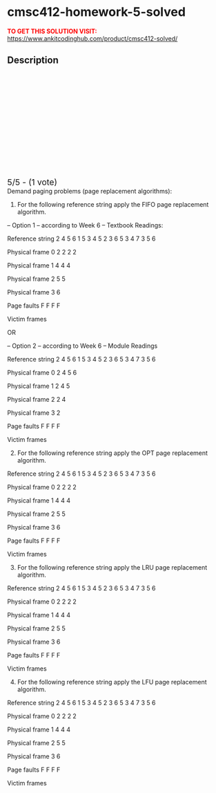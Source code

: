 # cmsc412-homework-5-solved



**<span style='color:red'>TO GET THIS SOLUTION VISIT:</span>** https://www.ankitcodinghub.com/product/cmsc412-solved/

<h2>Description</h2>



<div class="kk-star-ratings kksr-auto kksr-align-center kksr-valign-top" data-payload="{&quot;align&quot;:&quot;center&quot;,&quot;id&quot;:&quot;128482&quot;,&quot;slug&quot;:&quot;default&quot;,&quot;valign&quot;:&quot;top&quot;,&quot;ignore&quot;:&quot;&quot;,&quot;reference&quot;:&quot;auto&quot;,&quot;class&quot;:&quot;&quot;,&quot;count&quot;:&quot;1&quot;,&quot;legendonly&quot;:&quot;&quot;,&quot;readonly&quot;:&quot;&quot;,&quot;score&quot;:&quot;5&quot;,&quot;starsonly&quot;:&quot;&quot;,&quot;best&quot;:&quot;5&quot;,&quot;gap&quot;:&quot;4&quot;,&quot;greet&quot;:&quot;Rate this product&quot;,&quot;legend&quot;:&quot;5\/5 - (1 vote)&quot;,&quot;size&quot;:&quot;24&quot;,&quot;title&quot;:&quot;CMSC412 Homework 5 Solved&quot;,&quot;width&quot;:&quot;138&quot;,&quot;_legend&quot;:&quot;{score}\/{best} - ({count} {votes})&quot;,&quot;font_factor&quot;:&quot;1.25&quot;}">
            
<div class="kksr-stars">
    
<div class="kksr-stars-inactive">
            <div class="kksr-star" data-star="1" style="padding-right: 4px">
            

<div class="kksr-icon" style="width: 24px; height: 24px;"></div>
        </div>
            <div class="kksr-star" data-star="2" style="padding-right: 4px">
            

<div class="kksr-icon" style="width: 24px; height: 24px;"></div>
        </div>
            <div class="kksr-star" data-star="3" style="padding-right: 4px">
            

<div class="kksr-icon" style="width: 24px; height: 24px;"></div>
        </div>
            <div class="kksr-star" data-star="4" style="padding-right: 4px">
            

<div class="kksr-icon" style="width: 24px; height: 24px;"></div>
        </div>
            <div class="kksr-star" data-star="5" style="padding-right: 4px">
            

<div class="kksr-icon" style="width: 24px; height: 24px;"></div>
        </div>
    </div>
    
<div class="kksr-stars-active" style="width: 138px;">
            <div class="kksr-star" style="padding-right: 4px">
            

<div class="kksr-icon" style="width: 24px; height: 24px;"></div>
        </div>
            <div class="kksr-star" style="padding-right: 4px">
            

<div class="kksr-icon" style="width: 24px; height: 24px;"></div>
        </div>
            <div class="kksr-star" style="padding-right: 4px">
            

<div class="kksr-icon" style="width: 24px; height: 24px;"></div>
        </div>
            <div class="kksr-star" style="padding-right: 4px">
            

<div class="kksr-icon" style="width: 24px; height: 24px;"></div>
        </div>
            <div class="kksr-star" style="padding-right: 4px">
            

<div class="kksr-icon" style="width: 24px; height: 24px;"></div>
        </div>
    </div>
</div>
                

<div class="kksr-legend" style="font-size: 19.2px;">
            5/5 - (1 vote)    </div>
    </div>
Demand paging problems (page replacement algorithms):

1. For the following reference string apply the FIFO page replacement algorithm.

– Option 1 – according to Week 6 – Textbook Readings:

Reference string 2 4 5 6 1 5 3 4 5 2 3 6 5 3 4 7 3 5 6

Physical frame 0 2 2 2 2

Physical frame 1 4 4 4

Physical frame 2 5 5

Physical frame 3 6

Page faults F F F F

Victim frames

OR

– Option 2 – according to Week 6 – Module Readings

Reference string 2 4 5 6 1 5 3 4 5 2 3 6 5 3 4 7 3 5 6

Physical frame 0 2 4 5 6

Physical frame 1 2 4 5

Physical frame 2 2 4

Physical frame 3 2

Page faults F F F F

Victim frames

2. For the following reference string apply the OPT page replacement algorithm.

Reference string 2 4 5 6 1 5 3 4 5 2 3 6 5 3 4 7 3 5 6

Physical frame 0 2 2 2 2

Physical frame 1 4 4 4

Physical frame 2 5 5

Physical frame 3 6

Page faults F F F F

Victim frames

3. For the following reference string apply the LRU page replacement algorithm.

Reference string 2 4 5 6 1 5 3 4 5 2 3 6 5 3 4 7 3 5 6

Physical frame 0 2 2 2 2

Physical frame 1 4 4 4

Physical frame 2 5 5

Physical frame 3 6

Page faults F F F F

Victim frames

4. For the following reference string apply the LFU page replacement algorithm.

Reference string 2 4 5 6 1 5 3 4 5 2 3 6 5 3 4 7 3 5 6

Physical frame 0 2 2 2 2

Physical frame 1 4 4 4

Physical frame 2 5 5

Physical frame 3 6

Page faults F F F F

Victim frames
